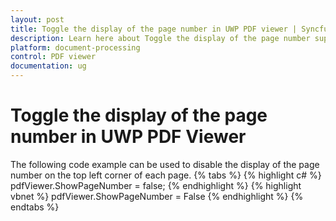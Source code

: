 ```yaml
---
layout: post
title: Toggle the display of the page number in UWP PDF viewer | Syncfusion
description: Learn here about Toggle the display of the page number support in UWP PDF viewer control and disable the display of the page number, and more.
platform: document-processing
control: PDF viewer
documentation: ug
---
```


# Toggle the display of the page number in UWP PDF Viewer
The following code example can be used to disable the display of the page number on the top left corner of each page. 
{% tabs %}
{% highlight c# %}
pdfViewer.ShowPageNumber = false;
{% endhighlight %}
{% highlight vbnet %}
pdfViewer.ShowPageNumber = False
{% endhighlight %}
{% endtabs %}
